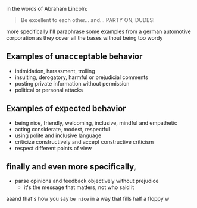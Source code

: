 in the words of Abraham Lincoln:

> Be excellent to each other... and... PARTY ON, DUDES!

more specifically I'll paraphrase some examples from a german automotive corporation as they cover all the bases without being too wordy

## Examples of unacceptable behavior
* intimidation, harassment, trolling
* insulting, derogatory, harmful or prejudicial comments
* posting private information without permission
* political or personal attacks

## Examples of expected behavior
* being nice, friendly, welcoming, inclusive, mindful and empathetic
* acting considerate, modest, respectful
* using polite and inclusive language
* criticize constructively and accept constructive criticism
* respect different points of view

## finally and even more specifically,
* parse opinions and feedback objectively without prejudice
  * it's the message that matters, not who said it

aaand that's how you say `be nice` in a way that fills half a floppy w
